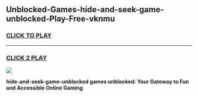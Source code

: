 
## Unblocked-Games-hide-and-seek-game-unblocked-Play-Free-vknmu
<h3>
<a href="https://premium76.site?title=hide-and-seek-game-unblocked&ref=21A">CLICK TO PLAY</a></h3>
<hr>

<h3>
<a href="https://premium76.site?title=hide-and-seek-game-unblocked&ref=21A">CLICK 2 PLAY</a>
  
</h3>

<a href="https://premium76.site?title=hide-and-seek-game-unblocked&ref=21A"><img src="https://clearcache.store/games.png"></a>


**hide-and-seek-game-unblocked games unblocked: Your Gateway to Fun and Accessible Online Gaming**
